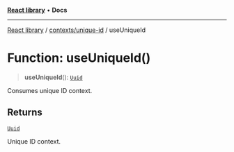 [**React library**](../../../index.md) • **Docs**

***

[React library](../../../modules.md) / [contexts/unique-id](../index.md) / useUniqueId

# Function: useUniqueId()

> **useUniqueId**(): [`Uuid`](../interfaces/Uuid.md)

Consumes unique ID context.

## Returns

[`Uuid`](../interfaces/Uuid.md)

Unique ID context.
